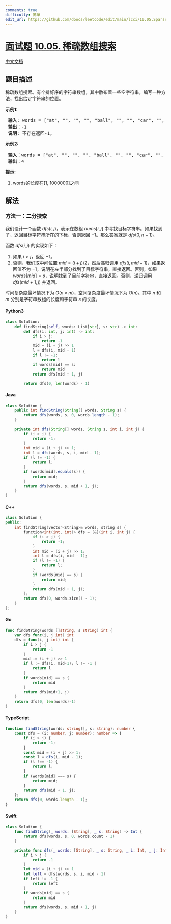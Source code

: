 ```yaml
---
comments: true
difficulty: 简单
edit_url: https://github.com/doocs/leetcode/edit/main/lcci/10.05.Sparse%20Array%20Search/README.md
---
```


<!-- problem:start -->

# [面试题 10.05. 稀疏数组搜索](https://leetcode.cn/problems/sparse-array-search-lcci)

[中文文档](/lcci/10.05.Sparse%20Array%20Search/README.md)

## 题目描述

<!-- description:start -->

<p>稀疏数组搜索。有个排好序的字符串数组，其中散布着一些空字符串，编写一种方法，找出给定字符串的位置。</p>

<p><strong>示例1:</strong></p>

<pre><strong> 输入</strong>: words = [&quot;at&quot;, &quot;&quot;, &quot;&quot;, &quot;&quot;, &quot;ball&quot;, &quot;&quot;, &quot;&quot;, &quot;car&quot;, &quot;&quot;, &quot;&quot;,&quot;dad&quot;, &quot;&quot;, &quot;&quot;], s = &quot;ta&quot;
<strong> 输出</strong>：-1
<strong> 说明</strong>: 不存在返回-1。
</pre>

<p><strong>示例2:</strong></p>

<pre><strong> 输入</strong>：words = [&quot;at&quot;, &quot;&quot;, &quot;&quot;, &quot;&quot;, &quot;ball&quot;, &quot;&quot;, &quot;&quot;, &quot;car&quot;, &quot;&quot;, &quot;&quot;,&quot;dad&quot;, &quot;&quot;, &quot;&quot;], s = &quot;ball&quot;
<strong> 输出</strong>：4
</pre>

<p><strong>提示:</strong></p>

<ol>
	<li>words的长度在[1, 1000000]之间</li>
</ol>

<!-- description:end -->

## 解法

<!-- solution:start -->

### 方法一：二分搜索

我们设计一个函数 $dfs(i, j)$，表示在数组 $nums[i, j]$ 中寻找目标字符串。如果找到了，返回目标字符串所在的下标，否则返回 $-1$。那么答案就是 $dfs(0, n-1)$。

函数 $dfs(i, j)$ 的实现如下：

1. 如果 $i > j$，返回 $-1$。
2. 否则，我们取中间位置 $mid = (i + j) / 2$，然后递归调用 $dfs(i, mid-1)$，如果返回值不为 $-1$，说明在左半部分找到了目标字符串，直接返回。否则，如果 $words[mid] = s$，说明找到了目前字符串，直接返回。否则，递归调用 $dfs(mid+1, j)$ 并返回。

时间复杂度最坏情况下为 $O(n \times m)$，空间复杂度最坏情况下为 $O(n)$。其中 $n$ 和 $m$ 分别是字符串数组的长度和字符串 $s$ 的长度。

<!-- tabs:start -->

#### Python3

```python
class Solution:
    def findString(self, words: List[str], s: str) -> int:
        def dfs(i: int, j: int) -> int:
            if i > j:
                return -1
            mid = (i + j) >> 1
            l = dfs(i, mid - 1)
            if l != -1:
                return l
            if words[mid] == s:
                return mid
            return dfs(mid + 1, j)

        return dfs(0, len(words) - 1)
```

#### Java

```java
class Solution {
    public int findString(String[] words, String s) {
        return dfs(words, s, 0, words.length - 1);
    }

    private int dfs(String[] words, String s, int i, int j) {
        if (i > j) {
            return -1;
        }
        int mid = (i + j) >> 1;
        int l = dfs(words, s, i, mid - 1);
        if (l != -1) {
            return l;
        }
        if (words[mid].equals(s)) {
            return mid;
        }
        return dfs(words, s, mid + 1, j);
    }
}
```

#### C++

```cpp
class Solution {
public:
    int findString(vector<string>& words, string s) {
        function<int(int, int)> dfs = [&](int i, int j) {
            if (i > j) {
                return -1;
            }
            int mid = (i + j) >> 1;
            int l = dfs(i, mid - 1);
            if (l != -1) {
                return l;
            }
            if (words[mid] == s) {
                return mid;
            }
            return dfs(mid + 1, j);
        };
        return dfs(0, words.size() - 1);
    }
};
```

#### Go

```go
func findString(words []string, s string) int {
	var dfs func(i, j int) int
	dfs = func(i, j int) int {
		if i > j {
			return -1
		}
		mid := (i + j) >> 1
		if l := dfs(i, mid-1); l != -1 {
			return l
		}
		if words[mid] == s {
			return mid
		}
		return dfs(mid+1, j)
	}
	return dfs(0, len(words)-1)
}
```

#### TypeScript

```ts
function findString(words: string[], s: string): number {
    const dfs = (i: number, j: number): number => {
        if (i > j) {
            return -1;
        }
        const mid = (i + j) >> 1;
        const l = dfs(i, mid - 1);
        if (l !== -1) {
            return l;
        }
        if (words[mid] === s) {
            return mid;
        }
        return dfs(mid + 1, j);
    };
    return dfs(0, words.length - 1);
}
```

#### Swift

```swift
class Solution {
    func findString(_ words: [String], _ s: String) -> Int {
        return dfs(words, s, 0, words.count - 1)
    }

    private func dfs(_ words: [String], _ s: String, _ i: Int, _ j: Int) -> Int {
        if i > j {
            return -1
        }
        let mid = (i + j) >> 1
        let left = dfs(words, s, i, mid - 1)
        if left != -1 {
            return left
        }
        if words[mid] == s {
            return mid
        }
        return dfs(words, s, mid + 1, j)
    }
}
```

<!-- tabs:end -->

<!-- solution:end -->

<!-- problem:end -->
